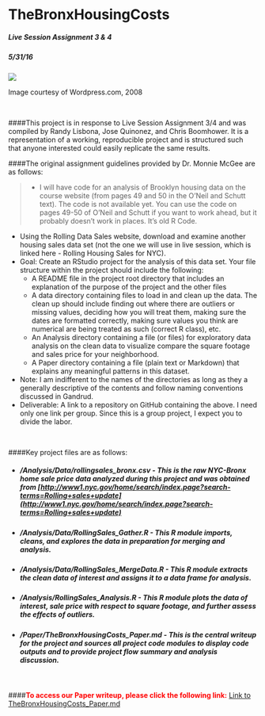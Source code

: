 # TheBronxHousingCosts
##### Live Session Assignment 3 & 4
##### 5/31/16

![](https://specialedandme.files.wordpress.com/2008/03/confused-look.jpg?w=250&h=193)

Image courtesy of Wordpress.com, 2008

<br>

####This project is in response to Live Session Assignment 3/4 and was compiled by Randy Lisbona, Jose Quinonez, and Chris Boomhower. It is a representation of a working, reproducible project and is structured such that anyone interested could easily replicate the same results.

####The original assignment guidelines provided by Dr. Monnie McGee are as follows:
> * I will have code for an analysis of Brooklyn housing data on the course website (from pages 49 and 50 in the O’Neil and Schutt text). The code is not available yet. You can use the code on pages 49-50 of O’Neil and Schutt if you want to work ahead, but it probably doesn’t work in places. It’s old R Code.
* Using the Rolling Data Sales website, download and examine another housing sales data set (not the one we will use in live session, which is linked here - Rolling Housing Sales for NYC).
* Goal: Create an RStudio project for the analysis of this data set. Your file structure within the project should include the following:
    * A README file in the project root directory that includes an explanation of the purpose of the project and the other files
    * A data directory containing files to load in and clean up the data. The clean up should include finding out where there are outliers or missing values, deciding how you will treat them, making sure the dates are formatted correctly, making sure values you think are numerical are being treated as such (correct R class), etc.
    * An Analysis directory containing a file (or files) for exploratory data analysis on the clean data to visualize compare the square footage and sales price for your neighborhood.
    * A Paper directory containing a file (plain text or Markdown) that explains any meaningful patterns in this dataset.
* Note: I am indifferent to the names of the directories as long as they a generally descriptive of the contents and follow naming conventions discussed in Gandrud.
* Deliverable: A link to a repository on GitHub containing the above. I need only one link per group. Since this is a group project, I expect you to divide the labor.

<br>

####Key project files are as follows:
* ##### **/Analysis/Data/rollingsales_bronx.csv** - This is the raw NYC-Bronx home sale price data analyzed during this project and was obtained from [http://www1.nyc.gov/home/search/index.page?search-terms=Rolling+sales+update](http://www1.nyc.gov/home/search/index.page?search-terms=Rolling+sales+update)
* ##### **/Analysis/Data/RollingSales_Gather.R** - This R module imports, cleans, and explores the data in preparation for merging and analysis.
* ##### **/Analysis/Data/RollingSales_MergeData.R** - This R module extracts the clean data of interest and assigns it to a data frame for analysis.
* ##### **/Analysis/RollingSales_Analysis.R** - This R module plots the data of interest, sale price with respect to square footage, and further assess the effects of outliers.
* ##### **/Paper/TheBronxHousingCosts_Paper.md** - This is the central writeup for the project and sources all project code modules to display code outputs and to provide project flow summary and analysis discussion.

<br>

####<font color='red'>**To access our Paper writeup, please click the following link:**</font> [Link to TheBronxHousingCosts_Paper.md](https://github.com/ChrisBoomhower/TheBronxHousingCosts/blob/master/Paper/TheBronxHousingCosts_Paper.md "https://github.com/ChrisBoomhower/TheBronxHousingCosts/blob/master/Paper/TheBronxHousingCosts_Paper.md")